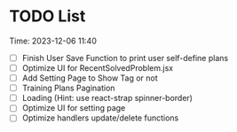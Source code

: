 # TODO List

Time: 2023-12-06 11:40

- [ ] Finish User Save Function to print user self-define plans
- [ ] Optimize UI for RecentSolvedProblem.jsx
- [ ] Add Setting Page to Show Tag or not
- [ ] Training Plans Pagination
- [ ] Loading (Hint: use react-strap spinner-border)
- [ ] Optimize UI for setting page
- [ ] Optimize handlers update/delete functions

